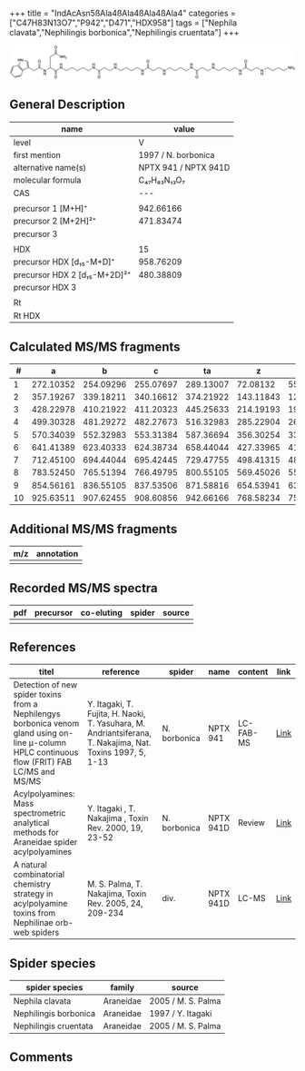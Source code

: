 +++
title = "IndAcAsn5ßAla4ßAla4ßAla4ßAla4"
categories = ["C47H83N13O7","P942","D471","HDX958"]
tags = ["Nephila clavata","Nephilingis borbonica","Nephilingis cruentata"]
+++

![](/img/IndAcAsn5bAla4bAla4bAla4bAla4.png)

## General Description

| name                         | value                |
|------------------------------|----------------------|
| level                        | V                    |
| first mention                | 1997 / N. borbonica  |
| alternative name(s)          | NPTX 941 / NPTX 941D |
| molecular formula            | C₄₇H₈₃N₁₃O₇          |
| CAS                          | ---                  |
|                              |                      |
| precursor 1 [M+H]⁺           | 942.66166            |
| precursor 2 [M+2H]²⁺         | 471.83474            |
| precursor 3                  |                      |
|                              |                      |
| HDX                          | 15                   |
| precursor HDX   [d₁₅-M+D]⁺   | 958.76209            |
| precursor HDX 2 [d₁₅-M+2D]²⁺ | 480.38809            |
| precursor HDX 3              |                      |
|                              |                      |
| Rt                           |                      |
| Rt HDX                       |                      |

## Calculated MS/MS fragments

| #  | a         | b         | c         | ta        | z         | y         | tz        |
|----|-----------|-----------|-----------|-----------|-----------|-----------|-----------|
| 1  | 272.10352 | 254.09296 | 255.07697 | 289.13007 | 72.08132  | 55.05477  | 89.10787  |
| 2  | 357.19267 | 339.18211 | 340.16612 | 374.21922 | 143.11843 | 126.09188 | 160.14498 |
| 3  | 428.22978 | 410.21922 | 411.20323 | 445.25633 | 214.19193 | 197.16538 | 231.21848 |
| 4  | 499.30328 | 481.29272 | 482.27673 | 516.32983 | 285.22904 | 268.20249 | 302.25559 |
| 5  | 570.34039 | 552.32983 | 553.31384 | 587.36694 | 356.30254 | 339.27599 | 373.32909 |
| 6  | 641.41389 | 623.40333 | 624.38734 | 658.44044 | 427.33965 | 410.31310 | 444.36620 |
| 7  | 712.45100 | 694.44044 | 695.42445 | 729.47755 | 498.41315 | 481.38660 | 515.43970 |
| 8  | 783.52450 | 765.51394 | 766.49795 | 800.55105 | 569.45026 | 552.42371 | 586.47681 |
| 9  | 854.56161 | 836.55105 | 837.53506 | 871.58816 | 654.53941 | 637.51286 | 671.56596 |
| 10 | 925.63511 | 907.62455 | 908.60856 | 942.66166 | 768.58234 | 751.55579 | 785.60889 |

## Additional MS/MS fragments

| m/z       | annotation |
|-----------|------------|
|           |            |

## Recorded MS/MS spectra

| pdf | precursor | co-eluting | spider    | source                              |
|-----|-----------|------------|-----------|-------------------------------------|
|     |           |            |           |                                     |

## References

| titel                                                                                                                                          | reference                                                                                                 | spider       | name      | content   | link                                                                                                              |
|------------------------------------------------------------------------------------------------------------------------------------------------|-----------------------------------------------------------------------------------------------------------|--------------|-----------|-----------|-------------------------------------------------------------------------------------------------------------------|
| Detection of new spider toxins from a Nephilengys borbonica venom gland using on-line µ-column HPLC continuous flow (FRIT) FAB LC/MS and MS/MS | Y. Itagaki, T. Fujita, H. Naoki, T. Yasuhara, M. Andriantsiferana, T. Nakajima, Nat. Toxins 1997, 5, 1-13 | N. borbonica | NPTX 941  | LC-FAB-MS | [Link](https://onlinelibrary.wiley.com/doi/abs/10.1002/%28SICI%29%281997%295%3A1%3C1%3A%3AAID-NT1%3E3.0.CO%3B2-8) |
| Acylpolyamines: Mass spectrometric analytical methods for Araneidae spider acylpolyamines                                                      | Y. Itagaki , T. Nakajima , Toxin Rev. 2000, 19, 23-52                                                     | N. borbonica | NPTX 941D | Review    | [Link](https://www.tandfonline.com/doi/abs/10.1081/TXR-100100314)                                                 |
| A natural combinatorial chemistry strategy in acylpolyamine toxins from Nephilinae orb-web spiders                                             | M. S. Palma, T. Nakajima, Toxin Rev. 2005, 24, 209-234                                                    | div.         | NPTX 941D | LC-MS     | [Link](https://www.tandfonline.com/doi/abs/10.1081/TXR-200057857)                                                 |

## Spider species

| spider species        | family    | source             |
|-----------------------|-----------|--------------------|
| Nephila clavata       | Araneidae | 2005 / M. S. Palma |
| Nephilingis borbonica | Araneidae | 1997 / Y. Itagaki  |
| Nephilingis cruentata | Araneidae | 2005 / M. S. Palma |


## Comments